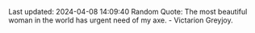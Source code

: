 Last updated: 2024-04-08 14:09:40
Random Quote: The most beautiful woman in the world has urgent need of my axe.  -  Victarion Greyjoy.